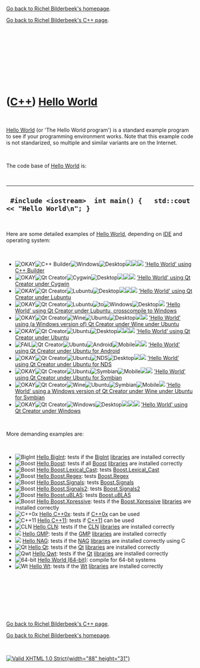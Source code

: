 [Go back to Richel Bilderbeek's homepage](index.htm).

[Go back to Richel Bilderbeek's C++ page](Cpp.htm).

 

 

 

 

 

([C++](Cpp.htm)) [Hello World](CppHelloWorld.htm)
=================================================

 

[Hello World](CppHelloWorld.htm) (or 'The Hello World program') is a
standard example program to see if your programming environment works.
Note that this example code is not standarized, so multiple and similar
variants are on the Internet.

 

The code base of [Hello World](CppHelloWorld.htm) is:

 

  ------------------------------------------------------------------------
  ` #include <iostream>  int main() {   std::cout << "Hello World\n"; }`
  ------------------------------------------------------------------------

 

Here are some detailed examples of [Hello World](CppHelloWorld.htm),
depending on [IDE](CppIde.htm) and operating system:

 

-   ![OKAY](PicGreen.png)![C++
    Builder](PicCppBuilder.png)![Windows](PicWindows.png)![Desktop](PicDesktop.png)![
    ](PicSpacer.png)![ ](PicSpacer.png)![ ](PicSpacer.png) ['Hello
    World' using C++ Builder](CppHelloWorldCppBuilder.htm)
-   ![OKAY](PicGreen.png)![Qt
    Creator](PicQtCreator.png)![Cygwin](PicCygwin.png)![Desktop](PicDesktop.png)![
    ](PicSpacer.png)![ ](PicSpacer.png)![ ](PicSpacer.png) ['Hello
    World' using Qt Creator under
    Cygwin](CppHelloWorldQtCreatorCygwin.htm)
-   ![OKAY](PicGreen.png)![Qt
    Creator](PicQtCreator.png)![Lubuntu](PicLubuntu.png)![Desktop](PicDesktop.png)![
    ](PicSpacer.png)![ ](PicSpacer.png)![ ](PicSpacer.png) ['Hello
    World' using Qt Creator under
    Lubuntu](CppHelloWorldQtCreatorLubuntu.htm)
-   ![OKAY](PicGreen.png)![Qt
    Creator](PicQtCreator.png)![Lubuntu](PicLubuntu.png)![to](PicTo.png)![Windows](PicWindows.png)![Desktop](PicDesktop.png)![
    ](PicSpacer.png) ['Hello World' using Qt Creator under Lubuntu,
    crosscompile to Windows](CppHelloWorldQtCreatorLubuntuToWindows.htm)
-   ![OKAY](PicGreen.png)![Qt
    Creator](PicQtCreator.png)![Wine](PicWine.png)![Ubuntu](PicUbuntu.png)![Desktop](PicDesktop.png)![
    ](PicSpacer.png)![ ](PicSpacer.png) ['Hello World' using (a Windows
    version of) Qt Creator under Wine under
    Ubuntu](CppHelloWorldQtCreatorWineUbuntu.htm)
-   ![OKAY](PicGreen.png)![Qt
    Creator](PicQtCreator.png)![Ubuntu](PicUbuntu.png)![Desktop](PicDesktop.png)![
    ](PicSpacer.png)![ ](PicSpacer.png)![ ](PicSpacer.png) ['Hello
    World' using Qt Creator under
    Ubuntu](CppHelloWorldQtCreatorUbuntu.htm)
-   ![FAIL](PicRed.png)![Qt
    Creator](PicQtCreator.png)![Ubuntu](PicUbuntu.png)![Android](PicAndroid.png)![Mobile](PicMobile.png)![
    ](PicSpacer.png)![ ](PicSpacer.png) ['Hello World' using Qt Creator
    under Ubuntu for Android](CppHelloWorldQtCreatorUbuntuAndroid.htm)
-   ![OKAY](PicGreen.png)![Qt
    Creator](PicQtCreator.png)![Ubuntu](PicUbuntu.png)![NDS](PicNds.png)![Desktop](PicDesktop.png)![
    ](PicSpacer.png)![ ](PicSpacer.png) ['Hello World' using Qt Creator
    under Ubuntu for NDS](CppHelloWorldQtCreatorUbuntuNds.htm)
-   ![OKAY](PicGreen.png)![Qt
    Creator](PicQtCreator.png)![Ubuntu](PicUbuntu.png)![Symbian](PicSymbian.png)![Mobile](PicMobile.png)![
    ](PicSpacer.png)![ ](PicSpacer.png) ['Hello World' using Qt Creator
    under Ubuntu for Symbian](CppHelloWorldQtCreatorUbuntuSymbian.htm)
-   ![OKAY](PicGreen.png)![Qt
    Creator](PicQtCreator.png)![Wine](PicWine.png)![Ubuntu](PicUbuntu.png)![Symbian](PicSymbian.png)![Mobile](PicMobile.png)![
    ](PicSpacer.png) ['Hello World' using a Windows version of Qt
    Creator under Wine under Ubuntu for
    Symbian](CppHelloWorldQtCreatorWineUbuntuSymbian.htm)
-   ![OKAY](PicGreen.png)![Qt
    Creator](PicQtCreator.png)![Windows](PicWindows.png)![Desktop](PicDesktop.png)![
    ](PicSpacer.png)![ ](PicSpacer.png)![ ](PicSpacer.png) ['Hello
    World' using Qt Creator under
    Windows](CppHelloWorldQtCreatorWindows.htm)

 

More demanding examples are:

 

-   ![BigInt](PicBigInt.png) [Hello BigInt](CppHelloBigInt.htm): tests
    if the [BigInt](CppBigInt.htm) [libraries](CppLibrary.htm) are
    installed correctly
-   ![Boost](PicBoost.png) [Hello Boost](CppHelloBoost.htm): tests if
    all [Boost](CppBoost.htm) [libraries](CppLibrary.htm) are installed
    correctly
-   ![Boost](PicBoost.png) [Hello
    Boost.Lexical\_Cast](CppHelloBoostLexical_Cast.htm): tests
    [Boost.Lexical\_Cast](CppBoostLexical_Cast.htm)
-   ![Boost](PicBoost.png) [Hello Boost.Regex](CppHelloBoostRegex.htm):
    tests [Boost.Regex](CppBoostRegex.htm)
-   ![Boost](PicBoost.png) [Hello
    Boost.Signals](CppHelloBoostSignals.htm): tests
    [Boost.Signals](CppBoostSignals.htm)
-   ![Boost](PicBoost.png) [Hello
    Boost.Signals2](CppHelloBoostSignals2.htm): tests
    [Boost.Signals2](CppBoostSignals2.htm)
-   ![Boost](PicBoost.png) [Hello Boost.uBLAS](CppHelloBoostUblas.htm):
    tests [Boost.uBLAS](CppBoostUblas.htm)
-   ![Boost](PicBoost.png) [Hello
    Boost.Xpressive](CppHelloBoostXpressive.htm): tests if the
    [Boost.Xpressive](CppBoostXpressive.htm) [libraries](CppLibrary.htm)
    are installed correctly
-   ![C++0x](PicCpp0x.png) [Hello C++0x](CppHelloCpp0x.htm): tests if
    [C++0x](Cpp0x.htm) can be used
-   ![C++11](PicCpp11.png) [Hello C++11](CppHelloCpp11.htm): tests if
    [C++11](Cpp11.htm) can be used
-   ![CLN](PicCln.png) [Hello CLN](CppHelloCln.htm): tests if the
    [CLN](CppCln.htm) [libraries](CppLibrary.htm) are installed
    correctly
-   ![ ](PicSpacer.png) [Hello GMP](CppHelloGmp.htm): tests if the
    [GMP](CppGmp.htm) [libraries](CppLibrary.htm) are installed
    correctly
-   ![ ](PicSpacer.png) [Hello NAG](CppHelloNagC.htm): tests if the
    [NAG](CppNag.htm) [libraries](CppLibrary.htm) are installed
    correctly using C
-   ![Qt](PicQt.png) [Hello Qt](CppHelloQt.htm): tests if the
    [Qt](CppQt.htm) [libraries](CppLibrary.htm) are installed correctly
-   ![Qwt](PicQwt.png) [Hello Qwt](CppHelloQwt.htm): tests if the
    [Qt](CppQwt.htm) [libraries](CppLibrary.htm) are installed correctly
-   ![64-bit](Pic64.png) [Hello World (64-bit)](CppHelloWorld64.htm):
    compile for 64-bit systems
-   ![Wt](PicWt.png) [Hello Wt](CppHelloWt.htm): tests if the
    [Wt](CppWt.htm) [libraries](CppLibrary.htm) are installed correctly

 

 

 

 

[Go back to Richel Bilderbeek's C++ page](Cpp.htm).

[Go back to Richel Bilderbeek's homepage](index.htm).

 

[![Valid XHTML 1.0 Strict](valid-xhtml10.png){width="88"
height="31"}](http://validator.w3.org/check?uri=referer)
